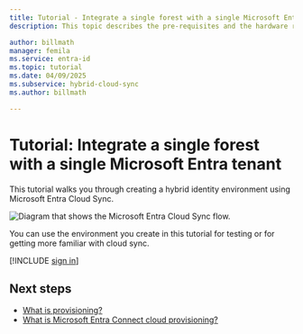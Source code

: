 ```yaml
---
title: Tutorial - Integrate a single forest with a single Microsoft Entra tenant
description: This topic describes the pre-requisites and the hardware requirements cloud sync.

author: billmath
manager: femila
ms.service: entra-id
ms.topic: tutorial
ms.date: 04/09/2025
ms.subservice: hybrid-cloud-sync
ms.author: billmath

---
```


# Tutorial: Integrate a single forest with a single Microsoft Entra tenant

This tutorial walks you through creating a hybrid identity environment using Microsoft Entra Cloud Sync.

![Diagram that shows the Microsoft Entra Cloud Sync flow.](~/includes/governance/media/tutorial-single-forest/diagram-2.png)

You can use the environment you create in this tutorial for testing or for getting more familiar with cloud sync.

[!INCLUDE [sign in](~/includes/governance/governance-active-directory-to-entra-cloud-sync.md)]


## Next steps 

- [What is provisioning?](../what-is-provisioning.md)
- [What is Microsoft Entra Connect cloud provisioning?](what-is-cloud-sync.md)
